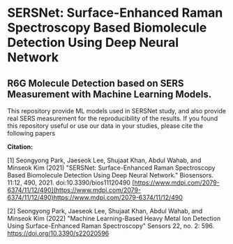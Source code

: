 # SERSNet: Surface-Enhanced Raman Spectroscopy Based Biomolecule Detection Using Deep Neural Network
R6G Molecule Detection based on SERS Measurement with Machine Learning Models.
------------------------------------
This repository provide ML models used in SERSNet study, and also provide real SERS measurement for the reproducibility of the results. If you found this repository useful or use our data in your studies, please cite the following papers

**Citation:**

[1] Seongyong Park, Jaeseok Lee, Shujaat Khan, Abdul Wahab, and Minseok Kim (2021) "SERSNet: Surface-Enhanced Raman Spectroscopy Based Biomolecule Detection Using Deep Neural Network." Biosensors. 11:12, 490, 2021. doi:10.3390/bios11120490
[https://www.mdpi.com/2079-6374/11/12/490](https://www.mdpi.com/2079-6374/11/12/490)https://www.mdpi.com/2079-6374/11/12/490

[2] Seongyong Park, Jaeseok Lee, Shujaat Khan, Abdul Wahab, and Minseok Kim (2022) "Machine Learning-Based Heavy Metal Ion Detection Using Surface-Enhanced Raman Spectroscopy" Sensors 22, no. 2: 596. https://doi.org/10.3390/s22020596 
